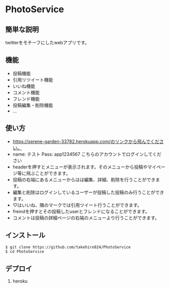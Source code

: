 # PhotoService

## 簡単な説明
twitterをモチーフにしたwebアプリです。


## 機能

- 投稿機能
- 引用リツイート機能
- いいね機能
- コメント機能
- フレンド機能
- 投稿編集・削除機能
- ...


## 使い方

-  https://serene-garden-33782.herokuapp.com/のリンクから飛んでください。
-  name: テスト
   Pass: app1234567 
   こちらのアカウントでログインしてください
-  headerを押すとメニューが表示されます。そのメニューから投稿やマイページ等に飛ぶことができます。
-  投稿の右端にあるメニューからはは編集、詳細、削除を行うことができます。
-  編集と削除はログインしているユーザーが投稿した投稿のみ行うことができます。
-  ♡はいいね、隣のマークでは引用ツイート行うことができます。
-  freindを押すとその投稿したuserとフレンドになることができます。
-  コメントは投稿の詳細ページの右端のメニューより行うことができます。

## インストール

```
$ git clone https://github.com/takehiro824/PhotoService
$ cd PhotoService
```


## デプロイ

1. heroku




 

 

 
